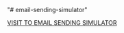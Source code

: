 "# email-sending-simulator"

[VISIT TO EMAIL SENDING SIMULATOR](https://spectacular-rolypoly-89b550.netlify.app/)
